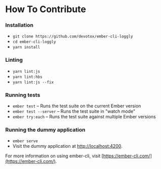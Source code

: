 # How To Contribute

### Installation

* `git clone https://github.com/devotox/ember-cli-loggly`
* `cd ember-cli-loggly`
* `yarn install`

### Linting

* `yarn lint:js`
* `yarn lint:hbs`
* `yarn lint:js --fix`

### Running tests

* `ember test` – Runs the test suite on the current Ember version
* `ember test --server` – Runs the test suite in "watch mode"
* `ember try:each` – Runs the test suite against multiple Ember versions

### Running the dummy application

* `ember serve`
* Visit the dummy application at [http://localhost:4200](http://localhost:4200).

For more information on using ember-cli, visit [https://ember-cli.com/](https://ember-cli.com/).